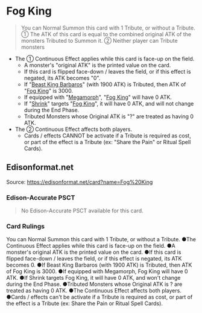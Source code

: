 # Fog King

> You can Normal Summon this card with 1 Tribute, or without a Tribute. ① The ATK of this card is equal to the combined original ATK of the monsters Tributed to Summon it. ② Neither player can Tribute monsters

*   The ① Continuous Effect applies while this card is face-up on the field.
    *   A monster's "original ATK" is the printed value on the card.
    *   If this card is flipped face-down / leaves the field, or if this effect is negated, its ATK becomes "0".
    *   If "[Beast King Barbaros](https://yugipedia.com/wiki/Beast_King_Barbaros)" (with 1900 ATK) is Tributed, then ATK of "[Fog King](https://yugipedia.com/wiki/Fog_King)" is 3000.
    *   If equipped with "[Megamorph](https://yugipedia.com/wiki/Megamorph)", "[Fog King](https://yugipedia.com/wiki/Fog_King)" will have 0 ATK.
    *   If "[Shrink](https://yugipedia.com/wiki/Shrink)" targets "[Fog King](https://yugipedia.com/wiki/Fog_King)", it will have 0 ATK, and will not change during the End Phase.
    *   Tributed Monsters whose Original ATK is "?" are treated as having 0 ATK.
*   The ② Continuous Effect affects both players.
    *   Cards / effects CANNOT be activate if a Tribute is required as cost, or part of the effect is a Tribute (ex: "Share the Pain" or Ritual Spell Cards).

## Edisonformat.net

Source: https://edisonformat.net/card?name=Fog%20King

### Edison-Accurate PSCT

> No Edison-Accurate PSCT available for this card.

### Card Rulings

You can Normal Summon this card with 1 Tribute, or without a Tribute. ●The Continuous Effect applies while this card is face-up on the field.
●A monster's original ATK is the  printed value on the card.
●If this card is flipped face-down / leaves the field, or if this effect is negated, its ATK becomes 0.
●If Beast King Barbaros (with 1900 ATK)  is Tributed, then ATK of Fog King is 3000.
●If equipped with Megamorph, Fog King will have 0 ATK.
●If Shrink targets Fog King, it will have 0 ATK, and won't change during the End Phase.
●Tributed Monsters whose Original ATK is ? are treated as having 0 ATK.
●The Continuous Effect affects both players.
●Cards / effects can't be activate if a Tribute is required as cost, or part of the effect is a Tribute (ex: Share the Pain or Ritual Spell Cards).
            